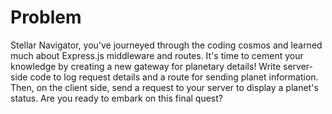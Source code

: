 # Problem
Stellar Navigator, you've journeyed through the coding cosmos and learned much 
about Express.js middleware and routes. It's time to cement your knowledge by 
creating a new gateway for planetary details! Write server-side code to log 
request details and a route for sending planet information. Then, on the client 
side, send a request to your server to display a planet's status. Are you ready 
to embark on this final quest?
